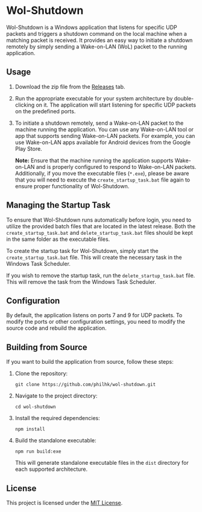 # Wol-Shutdown

Wol-Shutdown is a Windows application that listens for specific UDP packets and triggers a shutdown command on the local machine when a matching packet is received. It provides an easy way to initiate a shutdown remotely by simply sending a Wake-on-LAN (WoL) packet to the running application.

## Usage

1. Download the zip file from the [Releases](https://github.com/philhk/wol-shutdown/releases) tab.
2. Run the appropriate executable for your system architecture by double-clicking on it.
   The application will start listening for specific UDP packets on the predefined ports.
3. To initiate a shutdown remotely, send a Wake-on-LAN packet to the machine running the application.
   You can use any Wake-on-LAN tool or app that supports sending Wake-on-LAN packets. For example, you can use Wake-on-LAN apps available for Android devices from the Google Play Store.

   **Note:**
   Ensure that the machine running the application supports Wake-on-LAN and is properly configured to respond to Wake-on-LAN packets. Additionally, if you move the executable files (`*.exe`), please be aware that you will need to execute the `create_startup_task.bat` file again to ensure proper functionality of Wol-Shutdown.

## Managing the Startup Task

To ensure that Wol-Shutdown runs automatically before login, you need to utilize the provided batch files that are located in the latest release. Both the `create_startup_task.bat` and `delete_startup_task.bat` files should be kept in the same folder as the executable files.

To create the startup task for Wol-Shutdown, simply start the `create_startup_task.bat` file. This will create the necessary task in the Windows Task Scheduler.

If you wish to remove the startup task, run the `delete_startup_task.bat` file. This will remove the task from the Windows Task Scheduler.

## Configuration

By default, the application listens on ports 7 and 9 for UDP packets. To modify the ports or other configuration settings, you need to modify the source code and rebuild the application.

## Building from Source

If you want to build the application from source, follow these steps:

1. Clone the repository:

   ```shell
   git clone https://github.com/philhk/wol-shutdown.git
   ```

2. Navigate to the project directory:

   ```shell
   cd wol-shutdown
   ```

3. Install the required dependencies:

   ```shell
   npm install
   ```

4. Build the standalone executable:

   ```shell
   npm run build:exe
   ```

   This will generate standalone executable files in the `dist` directory for each supported architecture.

## License

This project is licensed under the [MIT License](LICENSE.md).

